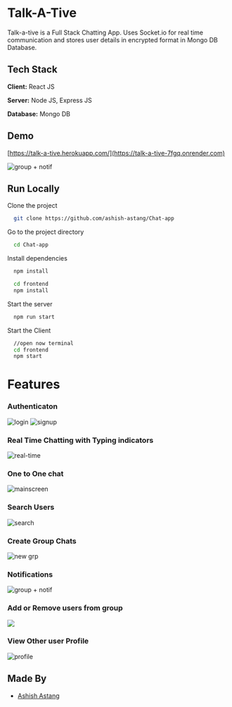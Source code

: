 
# Talk-A-Tive

Talk-a-tive is a Full Stack Chatting App.
Uses Socket.io for real time communication and stores user details in encrypted format in Mongo DB Database.
## Tech Stack

**Client:** React JS

**Server:** Node JS, Express JS

**Database:** Mongo DB
  
## Demo

[https://talk-a-tive.herokuapp.com/](https://talk-a-tive-7fgq.onrender.com)

![group + notif](https://github.com/user-attachments/assets/308ef5a3-3cfb-4ae2-966b-11fcb3d5b791)
## Run Locally

Clone the project

```bash
  git clone https://github.com/ashish-astang/Chat-app
```

Go to the project directory

```bash
  cd Chat-app
```

Install dependencies

```bash
  npm install
```

```bash
  cd frontend
  npm install
```

Start the server

```bash
  npm run start
```
Start the Client

```bash
  //open now terminal
  cd frontend
  npm start
```

  
# Features

### Authenticaton 
![login](https://github.com/user-attachments/assets/c00034d7-dd62-41e7-8940-d85687748369)
![signup](https://github.com/user-attachments/assets/ced88d8d-f249-4a53-9d97-90bbd9f8c860)

### Real Time Chatting with Typing indicators
![real-time](https://github.com/user-attachments/assets/c2c89c4a-3e8b-4fdb-a567-b197acb9d37a)

### One to One chat

![mainscreen](https://github.com/user-attachments/assets/41bec868-c71b-45fd-9b5c-44b9e1763aa9)
### Search Users

![search](https://github.com/user-attachments/assets/8b3d056e-cece-426f-bf80-b9f9032b99e9)



### Create Group Chats
![new grp](https://github.com/user-attachments/assets/512ca87e-d86d-4ec6-9785-00dfff7a0372)
### Notifications 
![group + notif](https://github.com/user-attachments/assets/03c84dd1-075f-48a7-97ad-17753ec9e7e4)
### Add or Remove users from group
![](https://github.com/piyush-eon/mern-chat-app/blob/master/screenshots/add%20rem.PNG)
### View Other user Profile
![profile](https://github.com/user-attachments/assets/44642c9e-95b1-44ef-8898-671e68d330b0)


## Made By

- [Ashish Astang](https://github.com/ashish-astang)

  

